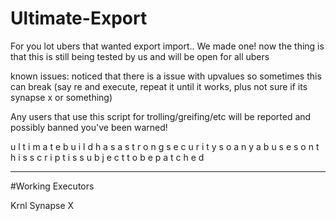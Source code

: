 # Ultimate-Export

For you lot ubers that wanted export import.. We made one! now the thing is that this is still being tested by us and will be open for all ubers

known issues:
noticed that there is a issue with upvalues so sometimes this can break (say re and execute, repeat it until it works, plus not sure if its synapse x or something)

Any users that use this script for trolling/greifing/etc will be reported and possibly banned you've been warned!

u l t i m a t e   b u i l d   h a s   a   s t r o n g   s e c u r i t y   s o   a n y   a b u s e s   o n   t h i s   s c r i p t   i s   s u b j e c t   t o   b e   p a t c h e d


-------------------------------------------------------------------------------------------------------------------------------------------------------------------------
#Working Executors

Krnl
Synapse X
